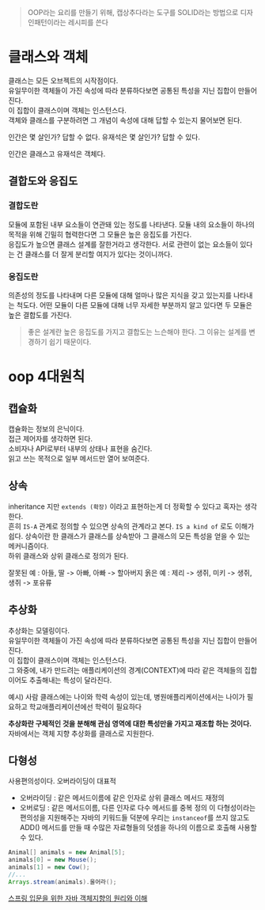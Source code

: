 
> OOP라는 요리를 만들기 위해, 캡상추다라는 도구를 SOLID라는 방법으로 디자인패턴이라는 레시피를 쓴다

# 클래스와 객체
클래스는 모든 오브젝트의 시작점이다.  
유일무이한 객체들이 가진 속성에 따라 분류하다보면 공통된 특성을 지닌 집합이 만들어진다.  
이 집합이 클래스이며 객체는 인스턴스다.  
객체와 클래스를 구분하려면 그 개념이 속성에 대해 답할 수 있는지 물어보면 된다.

인간은 몇 살인가? 답할 수 없다.
유재석은 몇 살인가? 답할 수 있다.

인간은 클래스고 유재석은 객체다.  

## 결합도와 응집도

### 결합도란
모듈에 포함된 내부 요소들이 연관돼 있는 정도를 나타낸다. 모듈 내의 요소들이 하나의 목적을 위해 긴밀히 협력한다면 그 모듈은 높은 응집도를 가진다.  
응집도가 높으면 클래스 설계를 잘한거라고 생각한다. 서로 관련이 없는 요소들이 있다는 건 클래스를 더 잘게 분리할 여지가 있다는 것이니까다.  

### 응집도란
의존성의 정도를 나타내며 다른 모듈에 대해 얼마나 많은 지식을 갖고 있는지를 나타내는 척도다. 어떤 모듈이 다른 모듈에 대해 너무 자세한 부분까지 알고 있다면 두 모듈은 높은 결합도를 가진다.  

> 좋은 설계란 높은 응집도를 가지고 결합도는 느슨해야 한다. 그 이유는 설계를 변경하기 쉽기 때문이다.


# oop 4대원칙

## 캡슐화
캡슐화는 정보의 은닉이다.  
접근 제어자를 생각하면 된다.  
소비자나 API로부터 내부의 상태나 표현을 숨긴다.  
읽고 쓰는 목적으로 일부 메서드만 열어 보여준다. 

## 상속
inheritance 지만 `extends (확장)` 이라고 표현하는게 더 정확할 수 있다고 혹자는 생각한다.  
흔히 `IS-A` 관계로 정의할 수 있으면 상속의 관계라고 본다.  `IS a kind of` 로도 이해가 쉽다.
상속이란 한 클래스가 클래스를 상속받아 그 클래스의 모든 특성을 얻을 수 있는 메커니즘이다.  
하위 클래스와 상위 클래스로 정의가 된다.  

잘못된 예 : 아들, 딸 -> 아빠, 아빠 -> 할아버지
옭은 예 : 제리 -> 생쥐, 미키 -> 생쥐, 생쥐 -> 포유류

## 추상화
추상화는 모델링이다.  
유일무이한 객체들이 가진 속성에 따라 분류하다보면 공통된 특성을 지닌 집합이 만들어진다.  
이 집합이 클래스이며 객체는 인스턴스다.  
그 와중에, 내가 만드려는 애플리케이션의 경계(CONTEXT)에 따라 같은 객체들의 집합이어도 추출해내는 
특성이 달라진다.

예시) 사람 클래스에는 나이와 학력 속성이 있는데, 병원애플리케이션에서는 나이가 필요하고 학교애플리케이션에선 학력이 필요하다

**추상화란 구체적인 것을 분해해 관심 영역에 대한 특성만을 가지고 재조합 하는 것이다.**
자바에서는 객체 지향 추상화를 클래스로 지원한다.

## 다형성
사용편의성이다. 오버라이딩이 대표적
- 오버라이딩 : 같은 메서드이름에 같은 인자로 상위 클래스 메서드 재정의
- 오버로딩 : 같은 메서드이름, 다른 인자로 다수 메서드를 중복 정의
이 다형성이라는 편의성을 지원해주는 자바의 키워드들 덕분에 우리는 `instanceof`를 쓰지 않고도
ADD() 메서드를 만들 때 수많은 자료형들의 덧셈을 하나의 이름으로 호출해 사용할 수 있다.
```JAVA
Animal[] animals = new Animal[5];
animals[0] = new Mouse();
animals[1] = new Cow();
//...
Arrays.stream(animals).울어라();
```


[스프링 입문을 위한 자바 객체지향의 원리와 이해](http://www.yes24.com/Product/Goods/17350624)
